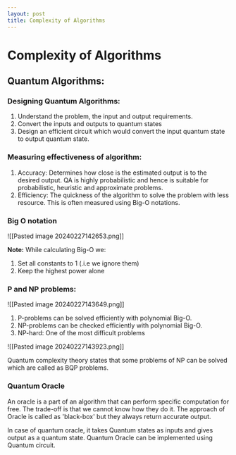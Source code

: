 ```yaml
--- 
layout: post
title: Complexity of Algorithms
---
```

# Complexity of Algorithms
## Quantum Algorithms:

### Designing Quantum Algorithms:
1. Understand the problem, the input and output requirements.
2. Convert the inputs and outputs to quantum states
3. Design an efficient circuit which would convert the input quantum state to output quantum state.

### Measuring effectiveness of algorithm:
1. Accuracy: Determines how close is the estimated output is to the desired output. QA is highly probabilistic and hence is suitable for probabilistic, heuristic and approximate problems.
2. Efficiency: The quickness of the algorithm to solve the problem with less resource. This is often measured using Big-O notations.

### Big O notation
![[Pasted image 20240227142653.png]]

**Note:**
While calculating Big-O we:
1. Set all constants to 1 (.i.e we ignore them)
2. Keep the highest power alone

### P and NP problems:
![[Pasted image 20240227143649.png]]

1. P-problems can be solved efficiently with polynomial Big-O.
2. NP-problems can be checked efficiently with polynomial Big-O.
3. NP-hard: One of the most difficult problems

![[Pasted image 20240227143923.png]]

Quantum complexity theory states that some problems of NP can be solved which are called as BQP problems.

### Quantum Oracle
An oracle is a part of an algorithm that can perform specific computation for free. The trade-off is that we cannot know how they do it. The approach of Oracle is called as 'black-box' but they always return accurate output.

In case of quantum oracle, it takes Quantum states as inputs and gives output as a quantum state. Quantum Oracle can be implemented using Quantum circuit. 




